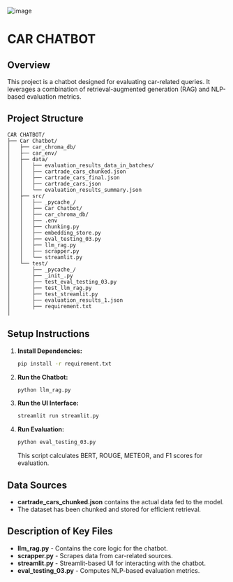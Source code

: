 ![image](https://github.com/user-attachments/assets/982f7486-0c44-412d-a5fd-2b7f089a4f71)

# CAR CHATBOT

## Overview
This project is a chatbot designed for evaluating car-related queries. It leverages a combination of retrieval-augmented generation (RAG) and NLP-based evaluation metrics.

## Project Structure
```
CAR CHATBOT/
├── Car Chatbot/
│   ├── car_chroma_db/
│   ├── car_env/
│   ├── data/
│   │   ├── evaluation_results_data_in_batches/
│   │   ├── cartrade_cars_chunked.json
│   │   ├── cartrade_cars_final.json
│   │   ├── cartrade_cars.json
│   │   └── evaluation_results_summary.json
│   ├── src/
│   │   ├── _pycache_/
│   │   ├── Car Chatbot/
│   │   ├── car_chroma_db/
│   │   ├── .env
│   │   ├── chunking.py
│   │   ├── embedding_store.py
│   │   ├── eval_testing_03.py
│   │   ├── llm_rag.py
│   │   ├── scrapper.py
│   │   └── streamlit.py
│   └── test/
│       ├── _pycache_/
│       ├── _init_.py
│       ├── test_eval_testing_03.py
│       ├── test_llm_rag.py
│       ├── test_streamlit.py
│       ├── evaluation_results_1.json
│       ├── requirement.txt
│       
```

## Setup Instructions

1. **Install Dependencies:**
   ```bash
   pip install -r requirement.txt
   ```

2. **Run the Chatbot:**
   ```bash
   python llm_rag.py
   ```

3. **Run the UI Interface:**
   ```bash
   streamlit run streamlit.py
   ```

4. **Run Evaluation:**
   ```bash
   python eval_testing_03.py
   ```
   This script calculates BERT, ROUGE, METEOR, and F1 scores for evaluation.

   

## Data Sources
- **cartrade_cars_chunked.json** contains the actual data fed to the model.
- The dataset has been chunked and stored for efficient retrieval.

## Description of Key Files
- **llm_rag.py** - Contains the core logic for the chatbot.
- **scrapper.py** - Scrapes data from car-related sources.
- **streamlit.py** - Streamlit-based UI for interacting with the chatbot.
- **eval_testing_03.py** - Computes NLP-based evaluation metrics.



